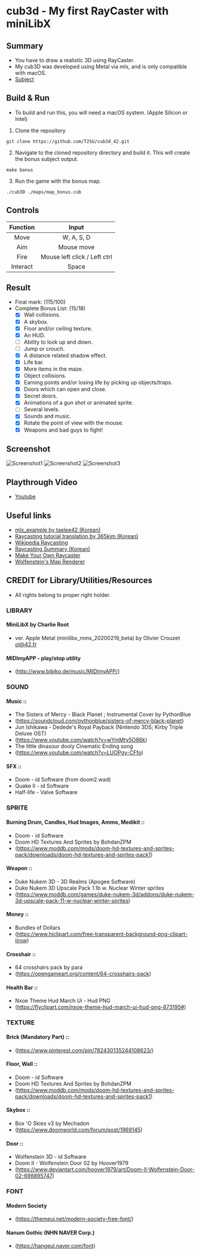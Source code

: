 # cub3d - My first RayCaster with miniLibX

## Summary

- You have to draw a realistic 3D using RayCaster.
- My cub3D was developed using Metal via mlx, and is only compatible with macOS.
- [Subject](https://github.com/T2SU/cub3d_42/blob/master/subject.en.pdf)

## Build & Run
- To build and run this, you will need a macOS system. (Apple Silicon or Intel)
1. Clone the repository
```
git clone https://github.com/T2SU/cub3d_42.git
```

2. Navigate to the cloned repository directory and build it. This will create the bonus subject output.
```
make bonus
```

3. Run the game with the bonus map.
```
./cub3D ./maps/map_bonus.cub
```

## Controls

| Function | Input                        |
| :------: | :--------------------------: |
| Move     | W, A, S, D                   |
| Aim      | Mouse move                   |
| Fire     | Mouse left click / Left ctrl |
| Interact | Space                        |


## Result

- Final mark: (115/100)
- Complete Bonus List: (15/18)
    - [x] Wall collisions.
    - [x] A skybox.
    - [x] Floor and/or ceiling texture.
    - [x] An HUD.
    - [ ] Ability to look up and down.
    - [ ] Jump or crouch.
    - [x] A distance related shadow effect.
    - [x] Life bar.
    - [x] More items in the maze.
    - [x] Object collisions.
    - [x] Earning points and/or losing life by picking up objects/traps.
    - [x] Doors which can open and close.
    - [x] Secret doors.
    - [x] Animations of a gun shot or animated sprite.
    - [ ] Several levels.
    - [x] Sounds and music.
    - [x] Rotate the point of view with the mouse.
    - [x] Weapons and bad guys to fight!

## Screenshot
  ![Screenshot1](https://github.com/T2SU/cub3d_42/blob/master/screenshot1.png)
  ![Screenshot2](https://github.com/T2SU/cub3d_42/blob/master/screenshot2.png)
  ![Screenshot3](https://github.com/T2SU/cub3d_42/blob/master/screenshot4.png)

## Playthrough Video
  - [Youtube](https://youtu.be/FKgrcHuAg20)

## Useful links
  - [mlx_example by taelee42 (Korean)](https://github.com/taelee42/mlx_example)
  - [Raycasting tutorial translation by 365kim (Korean)](https://github.com/365kim/raycasting_tutorial)
  - [Wikipedia Raycasting](https://en.wikipedia.org/wiki/Ray_casting)
  - [Raycasting Summary (Korean)](https://www.notion.so/Raycasting-Summary-acab4d4772f74f72a229d96ed12590ef)
  - [Make Your Own Raycaster](https://www.youtube.com/watch?v=gYRrGTC7GtA)
  - [Wolfenstein's Map Renderer](https://www.youtube.com/watch?v=eOCQfxRQ2pY)

## CREDIT for Library/Utilities/Resources
  - All rights belong to proper right holder.

### LIBRARY

#### MiniLibX by Charlie Root
  - ver. Apple Metal (minilibx_mms_20200219_beta)
     by Olivier Crouzet <ol@42.fr>

#### MIDImyAPP - play/stop utility
  - (http://www.bibiko.de/music/MIDImyAPP/)


### SOUND

#### Music ::
  - The Sisters of Mercy - Black Planet  ;  Instrumental Cover by PythonBlue
  - (https://soundcloud.com/pythonblue/sisters-of-mercy-black-planet)
  - Jun Ishikawa - Dedede's Royal Payback (Nintendo 3DS; Kirby Triple Deluxe OST)
  - (https://www.youtube.com/watch?v=wYmMty5O86k)
  - The little dinasour dooly Cinematic Ending song
  - (https://www.youtube.com/watch?v=LUOPgy-CFfo)

#### SFX ::
  - Doom - id Software (from doom2.wad)
  - Quake II - id Software
  - Half-life - Valve Software


### SPRITE

#### Burning Drum, Candles, Hud Images, Ammo, Medikit ::
  - Doom - id Software
  - Doom HD Textures And Sprites by BohdanZPM
  -  (https://www.moddb.com/mods/doom-hd-textures-and-sprites-pack/downloads/doom-hd-textures-and-sprites-pack1)

#### Weapon ::
  - Duke Nukem 3D - 3D Realms (Apogee Software)
  - Duke Nukem 3D Upscale Pack 1.1b w. Nuclear Winter sprites
  -  (https://www.moddb.com/games/duke-nukem-3d/addons/duke-nukem-3d-upscale-pack-11-w-nuclear-winter-sprites)

#### Money ::
  - Bundles of Dollars
  -  (https://www.hiclipart.com/free-transparent-background-png-clipart-iirow)

#### Crosshair ::
  - 64 crosshairs pack by para
  -  (https://opengameart.org/content/64-crosshairs-pack)

#### Health Bar ::
  - Nxoe Theme Hud March Ui - Hud PNG
  -  (https://flyclipart.com/nxoe-theme-hud-march-ui-hud-png-873195#)


### TEXTURE

#### Brick (Mandatory Part) ::
  -  (https://www.pinterest.com/pin/782430135244108623/)

#### Floor, Wall ::
  - Doom - id Software
  - Doom HD Textures And Sprites by BohdanZPM
  -  (https://www.moddb.com/mods/doom-hd-textures-and-sprites-pack/downloads/doom-hd-textures-and-sprites-pack1)

#### Skybox ::
  - Box 'O Skies v3 by Mechadon
  -  (https://www.doomworld.com/forum/post/1969145)

#### Door ::
  - Wolfenstein 3D - id Software
  - Doom II - Wolfenstein Door 02 by Hoover1979
  -  (https://www.deviantart.com/hoover1979/art/Doom-II-Wolfenstein-Door-02-698895747)

### FONT

#### Modern Society
  - (https://themeui.net/modern-society-free-font/)

#### Nanum Gothic (NHN NAVER Corp.)
  - (https://hangeul.naver.com/font)
